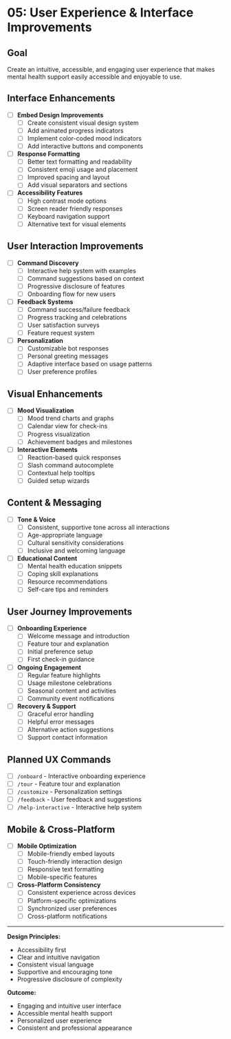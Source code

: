 # 05: User Experience & Interface Improvements

## Goal
Create an intuitive, accessible, and engaging user experience that makes mental health support easily accessible and enjoyable to use.

## Interface Enhancements
- [ ] **Embed Design Improvements**
  - [ ] Create consistent visual design system
  - [ ] Add animated progress indicators
  - [ ] Implement color-coded mood indicators
  - [ ] Add interactive buttons and components
- [ ] **Response Formatting**
  - [ ] Better text formatting and readability
  - [ ] Consistent emoji usage and placement
  - [ ] Improved spacing and layout
  - [ ] Add visual separators and sections
- [ ] **Accessibility Features**
  - [ ] High contrast mode options
  - [ ] Screen reader friendly responses
  - [ ] Keyboard navigation support
  - [ ] Alternative text for visual elements

## User Interaction Improvements
- [ ] **Command Discovery**
  - [ ] Interactive help system with examples
  - [ ] Command suggestions based on context
  - [ ] Progressive disclosure of features
  - [ ] Onboarding flow for new users
- [ ] **Feedback Systems**
  - [ ] Command success/failure feedback
  - [ ] Progress tracking and celebrations
  - [ ] User satisfaction surveys
  - [ ] Feature request system
- [ ] **Personalization**
  - [ ] Customizable bot responses
  - [ ] Personal greeting messages
  - [ ] Adaptive interface based on usage patterns
  - [ ] User preference profiles

## Visual Enhancements
- [ ] **Mood Visualization**
  - [ ] Mood trend charts and graphs
  - [ ] Calendar view for check-ins
  - [ ] Progress visualization
  - [ ] Achievement badges and milestones
- [ ] **Interactive Elements**
  - [ ] Reaction-based quick responses
  - [ ] Slash command autocomplete
  - [ ] Contextual help tooltips
  - [ ] Guided setup wizards

## Content & Messaging
- [ ] **Tone & Voice**
  - [ ] Consistent, supportive tone across all interactions
  - [ ] Age-appropriate language
  - [ ] Cultural sensitivity considerations
  - [ ] Inclusive and welcoming language
- [ ] **Educational Content**
  - [ ] Mental health education snippets
  - [ ] Coping skill explanations
  - [ ] Resource recommendations
  - [ ] Self-care tips and reminders

## User Journey Improvements
- [ ] **Onboarding Experience**
  - [ ] Welcome message and introduction
  - [ ] Feature tour and explanation
  - [ ] Initial preference setup
  - [ ] First check-in guidance
- [ ] **Ongoing Engagement**
  - [ ] Regular feature highlights
  - [ ] Usage milestone celebrations
  - [ ] Seasonal content and activities
  - [ ] Community event notifications
- [ ] **Recovery & Support**
  - [ ] Graceful error handling
  - [ ] Helpful error messages
  - [ ] Alternative action suggestions
  - [ ] Support contact information

## Planned UX Commands
- [ ] `/onboard` - Interactive onboarding experience
- [ ] `/tour` - Feature tour and explanation
- [ ] `/customize` - Personalization settings
- [ ] `/feedback` - User feedback and suggestions
- [ ] `/help-interactive` - Interactive help system

## Mobile & Cross-Platform
- [ ] **Mobile Optimization**
  - [ ] Mobile-friendly embed layouts
  - [ ] Touch-friendly interaction design
  - [ ] Responsive text formatting
  - [ ] Mobile-specific features
- [ ] **Cross-Platform Consistency**
  - [ ] Consistent experience across devices
  - [ ] Platform-specific optimizations
  - [ ] Synchronized user preferences
  - [ ] Cross-platform notifications

---

**Design Principles:**
- Accessibility first
- Clear and intuitive navigation
- Consistent visual language
- Supportive and encouraging tone
- Progressive disclosure of complexity

**Outcome:**
- Engaging and intuitive user interface
- Accessible mental health support
- Personalized user experience
- Consistent and professional appearance 